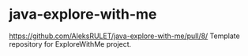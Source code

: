 # java-explore-with-me
https://github.com/AleksRULET/java-explore-with-me/pull/8/
Template repository for ExploreWithMe project.
